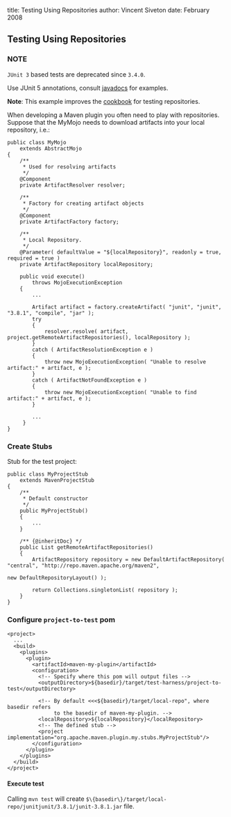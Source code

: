 title: Testing Using Repositories
author: Vincent Siveton
date: February 2008

<!--  Licensed to the Apache Software Foundation (ASF) under one -->
<!--  or more contributor license agreements.  See the NOTICE file -->
<!--  distributed with this work for additional information -->
<!--  regarding copyright ownership.  The ASF licenses this file -->
<!--  to you under the Apache License, Version 2.0 (the -->
<!--  "License"); you may not use this file except in compliance -->
<!--  with the License.  You may obtain a copy of the License at -->
<!--  -->
<!--    http://www.apache.org/licenses/LICENSE-2.0 -->
<!--  -->
<!--  Unless required by applicable law or agreed to in writing, -->
<!--  software distributed under the License is distributed on an -->
<!--  "AS IS" BASIS, WITHOUT WARRANTIES OR CONDITIONS OF ANY -->
<!--  KIND, either express or implied.  See the License for the -->
<!--  specific language governing permissions and limitations -->
<!--  under the License. -->
## Testing Using Repositories

### NOTE

`JUnit 3` based tests are deprecated since `3.4.0`.

Use JUnit 5 annotations, consult [javadocs](../apidocs/org/apache/maven/api/plugin/testing/package-summary.html) for examples.

 **Note**: This example improves the [cookbook](../getting-started/index.html) for testing repositories.


 When developing a Maven plugin you often need to play with repositories. Suppose that the MyMojo needs to download artifacts into your local repository, i.e.:



```
public class MyMojo
    extends AbstractMojo
{
    /**
     * Used for resolving artifacts
     */
    @Component
    private ArtifactResolver resolver;

    /**
     * Factory for creating artifact objects
     */
    @Component
    private ArtifactFactory factory;

    /**
     * Local Repository.
     */
    @Parameter( defaultValue = "${localRepository}", readonly = true, required = true )
    private ArtifactRepository localRepository;

    public void execute()
        throws MojoExecutionException
    {
        ...

        Artifact artifact = factory.createArtifact( "junit", "junit", "3.8.1", "compile", "jar" );
        try
        {
            resolver.resolve( artifact, project.getRemoteArtifactRepositories(), localRepository );
        }
        catch ( ArtifactResolutionException e )
        {
            throw new MojoExecutionException( "Unable to resolve artifact:" + artifact, e );
        }
        catch ( ArtifactNotFoundException e )
        {
            throw new MojoExecutionException( "Unable to find artifact:" + artifact, e );
        }

        ...
     }
}
```

### Create Stubs


 Stub for the test project:



```
public class MyProjectStub
    extends MavenProjectStub
{
    /**
     * Default constructor
     */
    public MyProjectStub()
    {
        ...
    }

    /** {@inheritDoc} */
    public List getRemoteArtifactRepositories()
    {
        ArtifactRepository repository = new DefaultArtifactRepository( "central", "http://repo.maven.apache.org/maven2",
                                                                       new DefaultRepositoryLayout() );

        return Collections.singletonList( repository );
    }
}
```


### Configure `project-to-test` pom



```
<project>
  ...
  <build>
    <plugins>
      <plugin>
        <artifactId>maven-my-plugin</artifactId>
        <configuration>
          <!-- Specify where this pom will output files -->
          <outputDirectory>${basedir}/target/test-harness/project-to-test</outputDirectory>

          <!-- By default <<<${basedir}/target/local-repo", where basedir refers
               to the basedir of maven-my-plugin. -->
          <localRepository>${localRepository}</localRepository>
          <!-- The defined stub -->
          <project implementation="org.apache.maven.plugin.my.stubs.MyProjectStub"/>
        </configuration>
      </plugin>
    </plugins>
  </build>
</project>
```

#### Execute test


 Calling `mvn test` will create `$\{basedir\}/target/local-repo/junitjunit/3.8.1/junit-3.8.1.jar` file.




